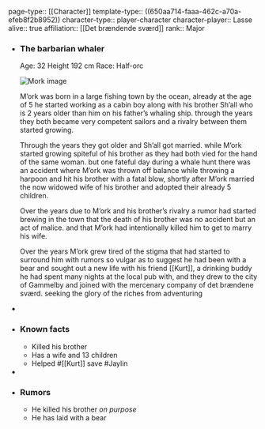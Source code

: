 page-type:: [[Character]]
template-type:: ((650aa714-faaa-462c-a70a-efeb8f2b8952))
character-type:: player-character
character-player:: Lasse
alive:: true
affiliation:: [[Det brændende sværd]] 
rank:: Major

- ### The barbarian whaler
  
  Age: 32
  Height 192 cm
  Race: Half-orc
  
  ![Mork image](https://media.discordapp.net/attachments/1025102722850115625/1049290244798824468/Mork.jpg?width=561&height=701)
  
  M’ork was born in a large fishing town by the ocean, already at the age of 5 he started working as a cabin boy along with his brother Sh’all who is 2 years older than him on his father’s whaling ship. through the years they both became very competent sailors and a rivalry between them started growing.
  
  Through the years they got older and Sh’all got married. while M’ork started growing spiteful of his brother as they had both vied for the hand of the same woman. but one fateful day during a whale hunt there was an accident where M’ork was thrown off balance while throwing a harpoon and hit his brother with a fatal blow, shortly after M’ork married the now widowed wife of his brother and adopted their already 5 children.
  
  Over the years due to M’ork and his brother’s rivalry a rumor had started brewing in the town that the death of his brother was no accident but an act of malice. and that M’ork had intentionally killed him to get to marry his wife.
  
  Over the years M’ork grew tired of the stigma that had started to surround him with rumors so vulgar as to suggest he had been with a bear and sought out a new life with his friend [[Kurt]], a drinking buddy he had spent many nights at the local pub with, and they drew to the city of Gammelby and joined with the mercenary company of det brændene sværd. seeking the glory of the riches from adventuring
-
- ### Known facts
	- Killed his brother
	- Has a wife and 13 children
	- Helped #[[Kurt]] save #Jaylin
-
- ### Rumors
	- He killed his brother *on purpose*
	- He has laid with a bear